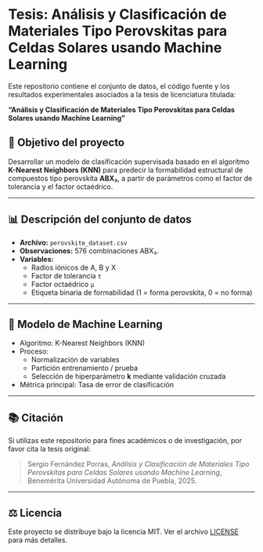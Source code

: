 # Tesis: Análisis y Clasificación de Materiales Tipo Perovskitas para Celdas Solares usando Machine Learning

Este repositorio contiene el conjunto de datos, el código fuente y los resultados experimentales asociados a la tesis de licenciatura titulada:

**“Análisis y Clasificación de Materiales Tipo Perovskitas para Celdas Solares usando Machine Learning”**

## 📌 Objetivo del proyecto

Desarrollar un modelo de clasificación supervisada basado en el algoritmo **K-Nearest Neighbors (KNN)** para predecir la formabilidad estructural de compuestos tipo perovskita **ABX₃**, a partir de parámetros como el factor de tolerancia y el factor octaédrico.

---

## 📊 Descripción del conjunto de datos

- **Archivo:** `perovskite_dataset.csv`
- **Observaciones:** 576 combinaciones ABX₃.
- **Variables:**  
  - Radios iónicos de A, B y X  
  - Factor de tolerancia `t`  
  - Factor octaédrico `μ`  
  - Etiqueta binaria de formabilidad (1 = forma perovskita, 0 = no forma)

---

## 🤖 Modelo de Machine Learning

- Algoritmo: K-Nearest Neighbors (KNN)
- Proceso:
  - Normalización de variables
  - Partición entrenamiento / prueba
  - Selección de hiperparámetro **k** mediante validación cruzada
- Métrica principal: Tasa de error de clasificación

---

## 📚 Citación

Si utilizas este repositorio para fines académicos o de investigación, por favor cita la tesis original:

> Sergio Fernández Porras, *Análisis y Clasificación de Materiales Tipo Perovskitas para Celdas Solares usando Machine Learning*, Benemérita Universidad Autónoma de Puebla, 2025.

---

## ⚖️ Licencia

Este proyecto se distribuye bajo la licencia MIT. Ver el archivo [LICENSE](LICENSE) para más detalles.

